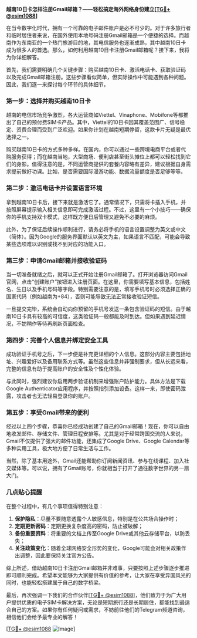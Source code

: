 **越南10日卡怎样注册Gmail邮箱？——轻松搞定海外网络身份建立[[TG💪+ @esim1088](https://t.me/s/esim1088)]**

在当今数字化时代，拥有一个可靠的电子邮件账户是必不可少的。对于许多旅行者和临时居住者来说，在国外使用本地号码注册Gmail邮箱是一个便捷的选择。而越南作为东南亚的一个热门旅游目的地，其电信服务也逐渐成熟，其中越南10日卡成为很多人的首选。那么，如何利用越南10日卡注册Gmail邮箱呢？接下来，我将为你详细解答。

首先，我们需要明确几个关键步骤：购买越南10日卡、激活电话卡、获取验证码以及完成Gmail邮箱注册。这些步骤看似简单，但实际操作中可能遇到各种问题。因此，我们逐一来探讨每个环节的具体细节。

### **第一步：选择并购买越南10日卡**

越南的电信市场竞争激烈，各大运营商如Viettel、Vinaphone、Mobifone等都推出了自己的预付费SIM卡产品。其中，Viettel的10日卡因其覆盖范围广、信号稳定、资费合理而受到广泛欢迎。如果你计划在越南短期停留，这款卡片无疑是最优选择之一。

购买越南10日卡的方式多种多样。在国内，你可以通过一些跨境电商平台或者代购服务获得；而在越南当地，大型商场、便利店甚至街头摊位上都可以轻松找到它们的身影。值得注意的是，不同运营商提供的套餐内容略有差异，建议根据自身需求提前做好功课。比如，是否需要国际漫游功能、数据流量额度是否足够等等。

### **第二步：激活电话卡并设置语言环境**

拿到越南10日卡后，接下来就是激活它了。通常情况下，只需将卡插入手机，并按照屏幕提示输入相关信息即可完成激活过程。不过，这里有一个小技巧——确保你的手机支持双卡模式，这样既方便日后管理又避免不必要的麻烦。

此外，为了保证后续操作顺利进行，请务必将手机的语言设置调整为英文或中文（简体）。因为Google的服务界面默认以英文为主，如果语言不匹配，可能会导致某些选项难以识别或找不到对应的功能入口。

### **第三步：申请Gmail邮箱并接收验证码**

当一切准备就绪之后，就可以正式开始注册Gmail邮箱了。打开浏览器访问Gmail官网，点击“创建账户”按钮进入注册页面。在这里，你需要填写基本信息，包括姓名、生日以及手机号码等字段。特别需要注意的是，填写手机号时必须选择正确的国家代码（例如越南为+84），否则可能导致无法正常接收验证短信。

一旦提交完毕，系统会自动向你预留的手机号发送一条包含验证码的短信。由于越南10日卡具有较高的可信度，这类验证码一般都能及时到达。但如果遇到延迟情况，不妨稍作等待再刷新页面检查。

### **第四步：完善个人信息并绑定安全工具**

成功验证手机号之后，下一步便是补充更详细的个人信息。这部分内容主要包括地址、兴趣爱好以及备用联系方式等。虽然这些信息并非强制要求，但从长远来看，完整的信息有助于提高账户的安全性及个性化体验。

与此同时，强烈建议你启用两步验证机制来增强账户防护能力。具体方法是下载Google Authenticator应用程序，并按照指引添加设备。这样一来，即使密码泄露，攻击者也无法轻易登录你的账户。

### **第五步：享受Gmail带来的便利**

经过以上四个步骤，恭喜你已经成功创建了自己的Gmail邮箱！现在，你可以自由地收发邮件、存储文件、管理日程安排等。尤其是对于经常跨国交流的人来说，Gmail不仅提供了强大的邮件功能，还集成了Google Drive、Google Calendar等多种实用工具，极大地方便了日常生活与工作。

当然，除了基本用途外，Gmail还能帮助你订阅新闻资讯、参与在线课程、加入社交媒体等。可以说，拥有了Gmail账号，你就相当于打开了通往数字世界的另一扇大门。

### **几点贴心提醒**

在整个过程中，有几个事项值得特别注意：

1. **保护隐私**：尽量不要随意透露个人敏感信息，特别是在公共场合操作时；
2. **定期更新密码**：定期更换复杂度高的密码，防止被破解；
3. **备份重要资料**：将重要的文档上传至Google Drive或其他云存储平台，以防丢失；
4. **关注政策变化**：随着全球网络安全形势的变化，Google可能会对相关政策作出调整，因此要保持关注官方公告。

综上所述，借助越南10日卡注册Gmail邮箱并非难事，只要按照上述步骤逐步推进即可顺利完成。希望本文能够为大家提供有价值的参考，让大家在享受异国风光的同时，也能轻松搭建属于自己的数字桥梁。

最后，再次强调一下我们的合作伙伴[[TG💪+ @esim1088](https://t.me/s/esim1088)]，他们致力于为广大用户提供优质的电子SIM卡解决方案，无论是短期旅行还是长期居住，都能找到最适合自己的方案。如果你有任何疑问或需求，不妨前往他们的Telegram频道咨询，相信他们会给予最专业的解答！

[[TG💪+ @esim1088](https://t.me/s/esim1088) ![Image](https://i.postimg.cc/4NQfJmqS/Snipaste-2025-05-13-00-14-12.png)]